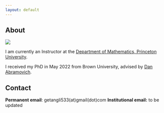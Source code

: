 ```yaml
---
layout: default
---
```


## About

<img class="profile-picture" src="tangli.jpg">

I am currently an Instructor at the [Department of Mathematics, Princeton University](https://www.math.princeton.edu/). 

I received my PhD in May 2022 from Brown University, advised by [Dan Abramovich](http://www.math.brown.edu/dabramov/).

## Contact

**Permanent email**: getangli533(at)gmail(dot)com
**Institutional email:** to be updated



